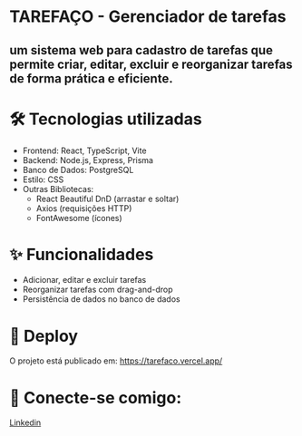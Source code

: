 # TAREFAÇO - Gerenciador de tarefas

## um sistema web para cadastro de tarefas que permite criar, editar, excluir e reorganizar tarefas de forma prática e eficiente.

# 🛠 Tecnologias utilizadas

- Frontend: React, TypeScript, Vite
- Backend: Node.js, Express, Prisma
- Banco de Dados: PostgreSQL
- Estilo: CSS
- Outras Bibliotecas:
  - React Beautiful DnD (arrastar e soltar)
  - Axios (requisições HTTP)
  - FontAwesome (ícones)

# ✨ Funcionalidades
- Adicionar, editar e excluir tarefas
- Reorganizar tarefas com drag-and-drop
- Persistência de dados no banco de dados

# 🚀 Deploy

O projeto está publicado em: https://tarefaco.vercel.app/

# 👯 Conecte-se comigo:

 [Linkedin](https://www.linkedin.com/in/ana-vit%C3%B3ria-dev/)

